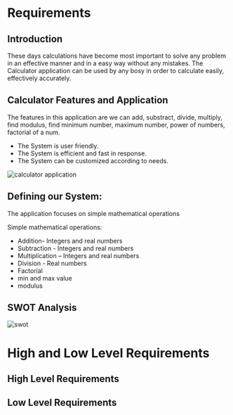 # Requirements

## Introduction

These days calculations have become most important to solve any problem in an effective manner and in a easy way without any mistakes. The Calculator application can be used by any bosy in order to calculate easily, effectively accurately.

## Calculator Features and Application 

The features in this application are we can add, substract, divide, multiply, find modulus, find minimum number, maximum number, power of numbers, factorial of a num.

- The System is user friendly.
- The System is efficient and fast in response.
- The System can be customized according to needs.


![calculator application](https://user-images.githubusercontent.com/68370011/124750851-96c18580-df43-11eb-9396-e679fd90c161.png)


## Defining our System:

The application focuses on simple mathematical operations

Simple mathematical operations:
- Addition- Integers and real numbers
- Subtraction - Integers and real numbers
- Multiplication – Integers and real numbers
- Division - Real numbers
- Factorial
- min and max value
- modulus
 
## SWOT Analysis

![swot](https://user-images.githubusercontent.com/68370011/125184911-25355000-e23f-11eb-9812-58a5a9314c4f.png)

# High and Low Level Requirements

## High Level Requirements


## Low Level Requirements




